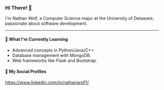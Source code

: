 ### Hi There! 👋

I'm Nathan Wolf, a Computer Science major at the University of Delaware, passionate about software development.

---

#### 🌱 What I'm Currently Learning
- Advanced concepts in Python/Java/C++
- Database management with MongoDB.
- Web frameworks like Flask and Bootstrap.

#### 📩 My Social Profiles
https://www.linkedin.com/in/nathanwolf1/
